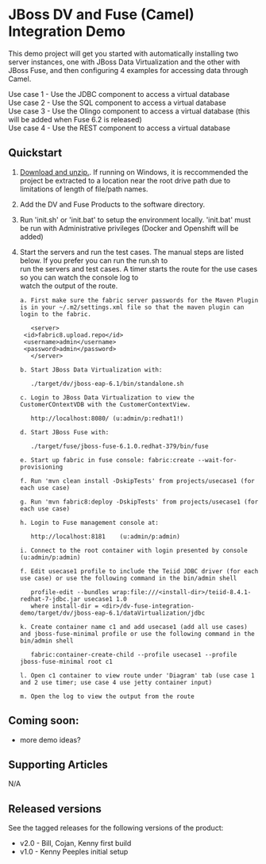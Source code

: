JBoss DV and Fuse (Camel) Integration Demo
======================================
This demo project will get you started with automatically installing two server instances, one with JBoss Data Virtualization and the other with JBoss Fuse, and then configuring 4 examples for accessing data through Camel.
  
  Use case 1 - Use the JDBC component to access a virtual database  
  Use case 2 - Use the SQL component to access a virtual database  
  Use case 3 - Use the Olingo component to access a virtual database (this will be added when Fuse 6.2 is released)  
  Use case 4 - Use the REST component to access a virtual database  
  
Quickstart  
----------  

1. [Download and unzip.](https://github.com/DataVirtualizationByExample/dv-fuse-integration-demo/archive/master.zip). If running on Windows, it is reccommended the project be extracted to a location near the root drive path due to limitations of length of file/path names.

2. Add the DV and Fuse Products to the software directory.

3. Run 'init.sh' or 'init.bat' to setup the environment locally. 'init.bat' must be run with Administrative privileges (Docker and Openshift will be added)

4. Start the servers and run the test cases.  The manual steps are listed below.  If you prefer you can run the run.sh to  
run the servers and test cases.  A timer starts the route for the use cases so you can watch the console log to  
watch the output of the route.
  
   ```  
   a. First make sure the fabric server passwords for the Maven Plugin is in your ~/.m2/settings.xml file so that the maven plugin can login to the fabric. 
      
      <server>  
	<id>fabric8.upload.repo</id>  
	<username>admin</username>  
	<password>admin</password>  
      </server>  
      
   b. Start JBoss Data Virtualization with:  
      
      ./target/dv/jboss-eap-6.1/bin/standalone.sh  
  
   c. Login to JBoss Data Virtualization to view the CustomerCOntextVDB with the CustomerContextView.   
  
      http://localhost:8080/ (u:admin/p:redhat1!)  
  
   d. Start JBoss Fuse with:  

      ./target/fuse/jboss-fuse-6.1.0.redhat-379/bin/fuse  
  
   e. Start up fabric in fuse console: fabric:create --wait-for-provisioning  
  
   f. Run 'mvn clean install -DskipTests' from projects/usecase1 (for each use case)  
  
   g. Run 'mvn fabric8:deploy -DskipTests' from projects/usecase1 (for each use case)  
  
   h. Login to Fuse management console at:  
  
      http://localhost:8181    (u:admin/p:admin)  
  
   i. Connect to the root container with login presented by console  (u:admin/p:admin)  
      
   f. Edit usecase1 profile to include the Teiid JDBC driver (for each use case) or use the following command in the bin/admin shell  
   
      profile-edit --bundles wrap:file:///<install-dir>/teiid-8.4.1-redhat-7-jdbc.jar usecase1 1.0  
      where install-dir = <dir>/dv-fuse-integration-demo/target/dv/jboss-eap-6.1/dataVirtualization/jdbc  
    
   k. Create container name c1 and add usecase1 (add all use cases) and jboss-fuse-minimal profile or use the following command in the bin/admin shell  
  
      fabric:container-create-child --profile usecase1 --profile jboss-fuse-minimal root c1   
  
   l. Open c1 container to view route under 'Diagram' tab (use case 1 and 2 use timer; use case 4 use jetty container input)  
   
   m. Open the log to view the output from the route

   ``` 

Coming soon:
------------
   
   * more demo ideas?


Supporting Articles
-------------------
N/A  

Released versions
-----------------

See the tagged releases for the following versions of the product:

- v2.0 - Bill, Cojan, Kenny first build
- v1.0 - Kenny Peeples initial setup
